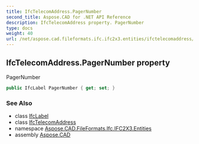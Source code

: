 ```yaml
---
title: IfcTelecomAddress.PagerNumber
second_title: Aspose.CAD for .NET API Reference
description: IfcTelecomAddress property. PagerNumber
type: docs
weight: 40
url: /net/aspose.cad.fileformats.ifc.ifc2x3.entities/ifctelecomaddress/pagernumber/
---
```

## IfcTelecomAddress.PagerNumber property

PagerNumber

```csharp
public IfcLabel PagerNumber { get; set; }
```

### See Also

* class [IfcLabel](../../../aspose.cad.fileformats.ifc.ifc2x3.types/ifclabel/)
* class [IfcTelecomAddress](../)
* namespace [Aspose.CAD.FileFormats.Ifc.IFC2X3.Entities](../../ifctelecomaddress/)
* assembly [Aspose.CAD](../../../)


